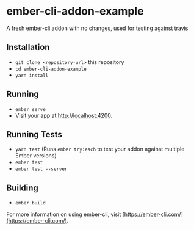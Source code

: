 # ember-cli-addon-example

A fresh ember-cli addon with no changes, used for testing against travis

## Installation

* `git clone <repository-url>` this repository
* `cd ember-cli-addon-example`
* `yarn install`

## Running

* `ember serve`
* Visit your app at [http://localhost:4200](http://localhost:4200).

## Running Tests

* `yarn test` (Runs `ember try:each` to test your addon against multiple Ember versions)
* `ember test`
* `ember test --server`

## Building

* `ember build`

For more information on using ember-cli, visit [https://ember-cli.com/](https://ember-cli.com/).
